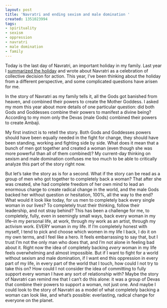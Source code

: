 ```yaml
---
layout: post
title: 'Navratri and ending sexism and male domination '
created: 1351023994
tags:
- spirituality
- sexism
- oppression
- navratri
- male domination
- family
---
```

Today is the last day of Navratri, an important holiday in my family. Last year I [summarized the holiday](/navratri-9-nights-liberation) and wrote about Navratri as a celebration of collective decision for action. This year, I’ve been thinking about the holiday from a different perspective, and some complicated questions have arisen for me.

In the story of Navratri as my family tells it, all the Gods got banished from heaven, and combined their powers to create the Mother Goddess. I asked my mom this year about more details of one particular question: did both Gods and Goddesses combine their powers to manifest a divine being? According to my mom only the Devas (male Gods) combined their powers to create Ambaji.

My first instinct is to retell the story. Both Gods and Goddesses powers should have been equally needed in the fight for change, they should have been standing, working and fighting side by side. What does it mean that a bunch of men got together and created a woman (even though she was more powerful than all of them combined)? My current-day thinking on sexism and male domination confuses me too much to be able to critically analyze this part of the story right now.

But let’s take the story as is for a second. What if the story can be read as a group of men who got together to completely back a woman? That after she was created, she had complete freedom of her own mind to lead an enormous charge to create radical change in the world, and the male Gods backed her without question or hesitation, 100%, all the way to the end? What would it look like today, for us men to completely back every single woman in our lives? To completely trust their thinking, follow their leadership, and not stray behind? This has been a challenge for me, to completely, fully, even in seemingly small ways, back every woman in my life–in my personal life, at work, through my work as an artist, through my activism work. EVERY woman in my life. If I’m completely honest with myself, I tend to pick and choose which women in my life I back, I do it on my own terms, and I feel like a hero. It feels embarrassing to say that, but I trust I’m not the only man who does that, and I’m not alone in feeling bad about it. Right now the idea of completely backing *every* woman in my life feels overwhelming and almost impossible. But if I want to fight for a world without sexism and male domination, if I want end this oppression in every part of my life, in every part of the world that I touch, how could I not try to take this on? How could I not consider the idea of committing to fully support every woman I have any sort of relationship with? Maybe the story of Navratri can remind me that I can’t do this alone: it was a group of Devas that combine their powers to support a woman, not just one. And maybe I could look to the story of Navratri as a model of what completely backing a woman can look like, and what’s possible: everlasting, radical change for everyone on the planet.

